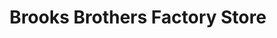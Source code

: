 ---
title: "Brooks Brothers Factory Store"
url: /altoona/brooks-brothers-factory-store/
shop: clothes
---